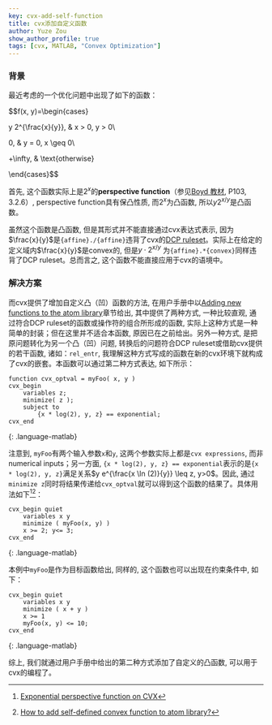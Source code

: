 ```yaml
---
key: cvx-add-self-function
title: cvx添加自定义函数
author: Yuze Zou
show_author_profile: true
tags: [cvx, MATLAB, "Convex Optimization"]
---
```

### 背景

最近考虑的一个优化问题中出现了如下的函数：

$$f(x, y)=\begin{cases}

y 2^{\frac{x}{y}}, & x > 0, y > 0\\

0, & y = 0, x \geq 0\\

+\infty, & \text{otherwise}

\end{cases}$$

首先, 这个函数实际上是$2^x$的**perspective function**（参见[Boyd 教材](https://web.stanford.edu/~boyd/cvxbook/bv_cvxbook.pdf), P103, 3.2.6）, perspective function具有保凸性质, 而$2^x$为凸函数, 所以$y 2^{x/y}$是凸函数。

虽然这个函数是凸函数, 但是其形式并不能直接通过cvx表达式表示, 因为$\frac{x}{y}$是`{affine}./{affine}`违背了cvx的[DCP ruleset](http://cvxr.com/cvx/doc/dcp.html)。实际上在给定的定义域内$\frac{x}{y}$是convex的, 但是$y \cdot 2^{x/y}$ 为`{affine}.*{convex}`同样违背了DCP ruleset。总而言之, 这个函数不能直接应用于cvx的语境中。

### 解决方案

而cvx提供了增加自定义凸（凹）函数的方法, 在用户手册中以[Adding new functions to the atom library](http://web.cvxr.com/cvx/doc/advanced.html#adding-new-functions-to-the-atom-library)章节给出, 其中提供了两种方式, 一种比较直观, 通过符合DCP ruleset的函数或操作符的组合所形成的函数, 实际上这种方式是一种简单的封装；但在这里并不适合本函数, 原因已在之前给出。另外一种方式, 是把原问题转化为另一个凸（凹）问题, 转换后的问题符合DCP ruleset或借助cvx提供的若干函数, 诸如：`rel_entr`, 我理解这种方式写成的函数在新的cvx环境下就构成了cvx的嵌套。本函数可以通过第二种方式表达, 如下所示：

~~~
function cvx_optval = myFoo( x, y )
cvx_begin
    variables z;
    minimize( z );
    subject to
        {x * log(2), y, z} == exponential;
cvx_end
~~~
{: .language-matlab}

注意到, `myFoo`有两个输入参数`x`和`y`, 这两个参数实际上都是`cvx expressions`, 而非numerical inputs；另一方面, `{x * log(2), y, z} == exponential`表示的是`{x * log(2), y, z}`满足关系$y e^{\frac{x \ln (2)}{y}} \leq z, y>0$。因此, 通过`minimize z`同时将结果传递给`cvx_optval`就可以得到这个函数的结果了。具体用法如下[^1][^2]：

~~~
cvx_begin quiet
    variables x y
    minimize ( myFoo(x, y) )
    x >= 2; y<= 3;
cvx_end
~~~
{: .language-matlab}

本例中`myFoo`是作为目标函数给出, 同样的, 这个函数也可以出现在约束条件中, 如下：

~~~
cvx_begin quiet
    variables x y
    minimize ( x + y )
    x >= 1
    myFoo(x, y) <= 10;
cvx_end
~~~
{: .language-matlab}

综上, 我们就通过用户手册中给出的第二种方式添加了自定义的凸函数, 可以用于cvx的编程了。

[^1]: [Exponential perspective function on CVX](http://ask.cvxr.com/t/exponential-perspective-function-on-cvx/387)
[^2]: [How to add self-defined convex function to atom library?](http://ask.cvxr.com/t/how-to-add-self-defined-convex-function-to-atom-library/4624)